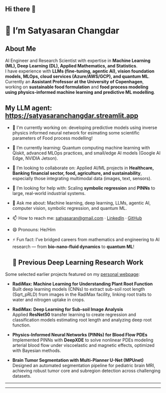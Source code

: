 ## Hi there 👋  
# 👋 I’m Satyasaran Changdar  

## About Me  
AI Engineer and Research Scientist with expertise in **Machine Learning (ML), Deep Learning (DL), Applied Mathematics, and Statistics**.  
I have experience with **LLMs (fine-tuning, agentic AI), vision foundation models, MLOps, cloud services (Azure/AWS/GCP), and quantum ML**.  
Currently an **Assistant Professor at the University of Copenhagen**, working on **sustainable food formulation** and **food process modeling using physics-informed machine learning and predictive ML modelling**.  

My LLM agent: https://satyasaranchangdar.streamlit.app
---

- 🔭 I'm currently working on: developing predictive models using inverse physics informed neural network for esimating some scientific parameters of Food process modelling!
- 🌱 I’m currently learning: Quantum computing machine learning  with Qiskit, advanced MLOps practices, and small/edge AI models (Google AI Edge, NVIDIA Jetson).  
- 👯 I’m looking to collaborate on: Applied AI/ML projects in **Healthcare, Banking financial sector, food, agriculture, and sustainability**, especially those integrating multimodal data (images, text, sensors).  
- 🤔 I’m looking for help with: Scaling **symbolic regression** and **PINNs** to large, real-world industrial systems.  
- 💬 Ask me about: Machine learning, deep learning, LLMs, agentic AI, computer vision, symbolic regression, and quantum ML.  
- 📫 How to reach me: [satyasaran@gmail.com](mailto:satyasaran@gmail.com) · [LinkedIn](https://linkedin.com/in/satyasaran-changdar) · [GitHub](https://github.com/satyasaran)  
- 😄 Pronouns: He/Him  
- ⚡ Fun fact: I’ve bridged careers from mathematics and engineering to AI research — from **bio-nano-fluid dynamics** to **quantum ML**!

  ## 🧠 Previous Deep Learning Research Work  
Some selected earlier projects featured on my [personal webpage](https://satyasaran.github.io/):  

- **RadiMax: Machine Learning for Understanding Plant Root Function**  
  Built deep learning models (CNNs) to extract sub-soil root length (Sqrt_pRLD) from images in the RadiMax facility, linking root traits to water and nitrogen uptake in crops.  

- **RadiMax: Deep Learning for Sub-soil Image Analysis**  
  Applied **ResNet50** transfer learning to create regression and classification models estimating root length and analyzing deep root function.  

- **Physics-Informed Neural Networks (PINNs) for Blood Flow PDEs**  
  Implemented PINNs with **DeepXDE** to solve nonlinear PDEs modeling arterial blood flow under viscoelastic and magnetic effects, optimized with Bayesian methods.  

- **Brain Tumor Segmentation with Multi-Planner U-Net (MPUnet)**  
  Designed an automated segmentation pipeline for pediatric brain MRI, achieving robust tumor core and subregion detection across challenging datasets.  

---

---
<!--
**satyasaran/Satyasaran** is a ✨ _special_ ✨ repository because its `README.md` (this file) appears on your GitHub profile.
-->
